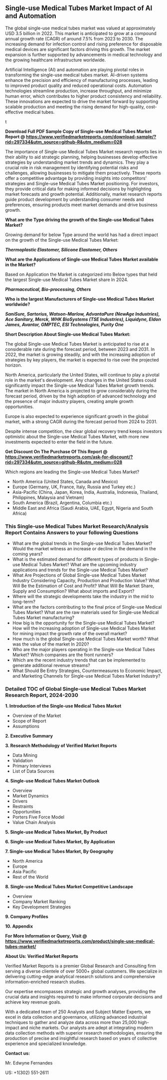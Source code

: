 <h2>Single-use Medical Tubes Market Impact of AI and Automation</h2><p>The global single-use medical tubes market was valued at approximately USD 3.5 billion in 2022. This market is anticipated to grow at a compound annual growth rate (CAGR) of around 7.5% from 2023 to 2030. The increasing demand for infection control and rising preference for disposable medical devices are significant factors driving this growth. The market expansion is further supported by advancements in medical technology and the growing healthcare infrastructure worldwide.</p><p>Artificial Intelligence (AI) and automation are playing pivotal roles in transforming the single-use medical tubes market. AI-driven systems enhance the precision and efficiency of manufacturing processes, leading to improved product quality and reduced operational costs. Automation technologies streamline production, increase throughput, and minimize human error, which contributes to higher product consistency and reliability. These innovations are expected to drive the market forward by supporting scalable production and meeting the rising demand for high-quality, cost-effective medical tubes.</p>t</p><p id="" class=""><strong>Download Full PDF Sample Copy of Single-use Medical Tubes Market Report @ <a href="https://www.verifiedmarketreports.com/download-sample/?rid=297334&utm_source=github-R&utm_medium=028" target="_blank">https://www.verifiedmarketreports.com/download-sample/?rid=297334&utm_source=github-R&utm_medium=028</a></strong></p><p>The importance of&nbsp;Single-use Medical Tubes Market research reports lies in their ability to aid strategic planning, helping businesses develop effective strategies by understanding market trends and dynamics. They play a crucial role in risk management by identifying potential risks and challenges, allowing businesses to mitigate them proactively. These reports offer a competitive advantage by providing insights into competitors' strategies and Single-use Medical Tubes Market positioning. For investors, they provide critical data for making informed decisions by highlighting market forecasts and growth potential. Additionally, market research reports guide product development by understanding consumer needs and preferences, ensuring products meet market demands and drive business growth.</p><p><strong>What are the&nbsp;Type driving the growth of the Single-use Medical Tubes Market?</strong></p><p id="" class="">Growing demand for below Type around the world has had a direct impact on the growth of the Single-use Medical Tubes Market:</p><em><strong>Thermoplastic Elastomer, Silicone Elastomer, Others</strong></em></p><strong>What are the&nbsp;Applications&nbsp;of Single-use Medical Tubes Market available in the Market?</strong></p><p id="" class="">Based on Application the Market is categorized into Below types that held the largest Single-use Medical Tubes Market share In 2024.</p><em><strong>Pharmaceutical, Bio-processing, Others</strong></em></p><strong>Who is the largest Manufacturers of Single-use Medical Tubes Market worldwide?</strong></p><p><em><strong>SaniSure, Sartorius, Watson-Marlow, AdvantaPure (NewAge Industries), Ace Sanitary, Merck, WHK BioSystems (TSE Industries), Liquidyne, Eldon James, Avantor, GMPTEC, ESI Technologies, Purity One</strong></em></p><p id="" class=""><strong>Short Description About Single-use Medical Tubes Market:</strong></p><p>The global Single-use Medical Tubes Market is anticipated to rise at a considerable rate during the forecast period, between 2023 and 2031. In 2022, the market is growing steadily, and with the increasing adoption of strategies by key players, the market is expected to rise over the projected horizon.</p><p>North America, particularly the United States, will continue to play a pivotal role in the market's development. Any changes in the United States could significantly impact the Single-use Medical Tubes Market growth trends. The market in North America is projected to grow considerably during the forecast period, driven by the high adoption of advanced technology and the presence of major industry players, creating ample growth opportunities.</p><p>Europe is also expected to experience significant growth in the global market, with a strong CAGR during the forecast period from 2024 to 2031.</p><p>Despite intense competition, the clear global recovery trend keeps investors optimistic about the Single-use Medical Tubes Market, with more new investments expected to enter the field in the future.</p><p id="" class=""><strong>Get Discount On The Purchase Of This Report @ <a href="https://www.verifiedmarketreports.com/ask-for-discount/?rid=297334&utm_source=github-R&utm_medium=028" target="_blank">https://www.verifiedmarketreports.com/ask-for-discount/?rid=297334&utm_source=github-R&utm_medium=028</a></strong></p>Which regions are leading the Single-use Medical Tubes Market?</p><ul><li>North America (United States, Canada and Mexico)</li><li>Europe (Germany, UK, France, Italy, Russia and Turkey etc.)</li><li>Asia-Pacific (China, Japan, Korea, India, Australia, Indonesia, Thailand, Philippines, Malaysia and Vietnam)</li><li>South America (Brazil, Argentina, Columbia etc.)</li><li>Middle East and Africa (Saudi Arabia, UAE, Egypt, Nigeria and South Africa)</li></ul><h3 id="" class="">This Single-use Medical Tubes Market Research/Analysis Report Contains Answers to your following Questions</h3><ul><li>What are the global trends in the Single-use Medical Tubes Market? Would the market witness an increase or decline in the demand in the coming years?</li><li>What is the estimated demand for different types of products in Single-use Medical Tubes Market? What are the upcoming industry applications and trends for the Single-use Medical Tubes Market?</li><li>What Are Projections of Global Single-use Medical Tubes Market Industry Considering Capacity, Production and Production Value? What Will Be the Estimation of Cost and Profit? What Will Be Market Share, Supply and Consumption? What about imports and Export?</li><li>Where will the strategic developments take the industry in the mid to long-term?</li><li>What are the factors contributing to the final price of Single-use Medical Tubes Market? What are the raw materials used for Single-use Medical Tubes Market manufacturing?</li><li>How big is the opportunity for the Single-use Medical Tubes Market? How will the increasing adoption of Single-use Medical Tubes Market for mining impact the growth rate of the overall market?</li><li>How much is the global Single-use Medical Tubes Market worth? What was the value of the market In 2020?</li><li>Who are the major players operating in the Single-use Medical Tubes Market? Which companies are the front runners?</li><li>Which are the recent industry trends that can be implemented to generate additional revenue streams?</li><li>What Should Be Entry Strategies, Countermeasures to Economic Impact, and Marketing Channels for Single-use Medical Tubes Market Industry?</li></ul><h3 id="" class="">Detailed TOC of Global Single-use Medical Tubes Market Research Report, 2024-2030</h3><p id="" class=""><strong>1. Introduction of the Single-use Medical Tubes Market</strong></p><ul><li>Overview of the Market</li><li>Scope of Report</li><li>Assumptions</li></ul><p id="" class=""><strong>2. Executive Summary</strong></p><p id="" class=""><strong>3. Research Methodology of Verified Market Reports</strong></p><ul><li>Data Mining</li><li>Validation</li><li>Primary Interviews</li><li>List of Data Sources</li></ul><p id="" class=""><strong>4. Single-use Medical Tubes Market Outlook</strong></p><ul><li>Overview</li><li>Market Dynamics</li><li>Drivers</li><li>Restraints</li><li>Opportunities</li><li>Porters Five Force Model</li><li>Value Chain Analysis</li></ul><p id="" class=""><strong>5. Single-use Medical Tubes Market, By Product</strong></p><p id="" class=""><strong>6. Single-use Medical Tubes Market, By Application</strong></p><p id="" class=""><strong>7. Single-use Medical Tubes Market, By Geography</strong></p><ul><li>North America</li><li>Europe</li><li>Asia Pacific</li><li>Rest of the World</li></ul><p id="" class=""><strong>8. Single-use Medical Tubes Market Competitive Landscape</strong></p><ul><li>Overview</li><li>Company Market Ranking</li><li>Key Development Strategies</li></ul><p id="" class=""><strong>9. Company Profiles</strong></p><p id="" class=""><strong>10. Appendix</strong></p><p id="" class=""><strong>For More Information or Query, Visit @ <a href="https://www.verifiedmarketreports.com/product/single-use-medical-tubes-market/" target="_blank">https://www.verifiedmarketreports.com/product/single-use-medical-tubes-market/</a></strong></p><p id="" class=""><strong>About Us: Verified Market Reports</strong></p><p id="" class="">Verified Market Reports is a premier Global Research and Consulting firm serving a diverse clientele of over 5000+ global customers. We specialize in delivering cutting-edge analytical research solutions and comprehensive information-enriched research studies.</p><p id="" class="">Our expertise encompasses strategic and growth analyses, providing the crucial data and insights required to make informed corporate decisions and achieve key revenue goals.</p><p id="" class="">With a dedicated team of 250 Analysts and Subject Matter Experts, we excel in data collection and governance, utilizing advanced industrial techniques to gather and analyze data across more than 25,000 high-impact and niche markets. Our analysts are adept at integrating modern data collection methods with superior research methodologies, ensuring the production of precise and insightful research based on years of collective experience and specialized knowledge.</p><p id="" class=""><strong>Contact us:</strong></p><p id="" class="">Mr. Edwyne Fernandes</p><p id="" class="">US: +1(302) 551-2611</p>